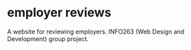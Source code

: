 # employer reviews
A website for reviewing employers.
INFO263 (Web Design and Development) group project.
